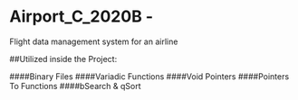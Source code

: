 # Airport_C_2020B - 
Flight data management system for an airline


##Utilized inside the Project:

####Binary Files
####Variadic Functions
####Void Pointers
####Pointers To Functions
####bSearch & qSort

